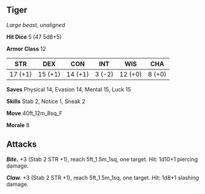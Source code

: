 ## Tiger

*Large beast, unaligned*

**Hit Dice** 5 (47 5d8+5)

**Armor Class** 12

| STR     | DEX     | CON     | INT     | WIS     | CHA     |
|---------|---------|---------|---------|---------|---------|
| 17 (+1) | 15 (+1) | 14 (+1) |  3 (-2) | 12 (+0) |  8 (+0) |

**Saves** Physical 14, Evasion 14, Mental 15, Luck 15

**Skills** Stab 2, Notice 1, Sneak 2

**Move** 40ft_12m_8sq_F

**Morale** 8

## Attacks

***Bite.*** +3 (Stab 2 STR +1), reach 5ft_1.5m_1sq, one target. Hit: 1d10+1 piercing damage.

***Claw.*** +3 (Stab 2 STR +1), reach 5ft_1.5m_1sq, one target. Hit: 1d8+1 slashing damage.

